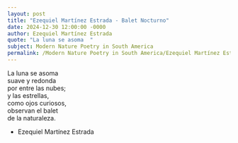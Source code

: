 ```yaml
---
layout: post
title: "Ezequiel Martínez Estrada - Balet Nocturno"
date: 2024-12-30 12:00:00 -0000
author: Ezequiel Martínez Estrada
quote: "La luna se asoma  "
subject: Modern Nature Poetry in South America
permalink: /Modern Nature Poetry in South America/Ezequiel Martínez Estrada/Ezequiel Martínez Estrada - Balet Nocturno
---
```


La luna se asoma  
suave y redonda  
por entre las nubes;  
y las estrellas,  
como ojos curiosos,  
observan el balet  
de la naturaleza.

- Ezequiel Martínez Estrada
